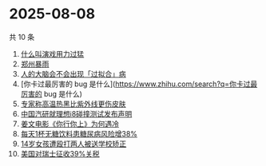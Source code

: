 # 2025-08-08

共 10 条

<!-- BEGIN -->
<!-- 最后更新时间 Fri Aug 08 2025 03:14:01 GMT+0800 (China Standard Time) -->

1. [什么叫演戏用力过猛](https://www.zhihu.com/search?q=什么叫演戏用力过猛)
1. [郑州暴雨](https://www.zhihu.com/search?q=郑州暴雨)
1. [人的大脑会不会出现「过拟合」病](https://www.zhihu.com/search?q=人的大脑会不会出现「过拟合」病)
1. [你卡过最厉害的 bug 是什么](https://www.zhihu.com/search?q=你卡过最厉害的 bug
   是什么)
1. [专家称高温热黑比紫外线更伤皮肤](https://www.zhihu.com/search?q=专家称高温热黑比紫外线更伤皮肤)
1. [中国汽研就理想i8碰撞测试发布声明](https://www.zhihu.com/search?q=中国汽研就理想i8碰撞测试发布声明)
1. [姜文电影《你行你上》为何遇冷](https://www.zhihu.com/search?q=姜文电影《你行你上》为何遇冷)
1. [每天1杯无糖饮料患糖尿病风险增38%](https://www.zhihu.com/search?q=每天1杯无糖饮料患糖尿病风险增38%)
1. [14岁女孩遭殴打两人被送学校矫正](https://www.zhihu.com/search?q=14岁女孩遭殴打两人被送学校矫正)
1. [美国对瑞士征收39%关税](https://www.zhihu.com/search?q=美国对瑞士征收39%关税)

<!-- END -->
